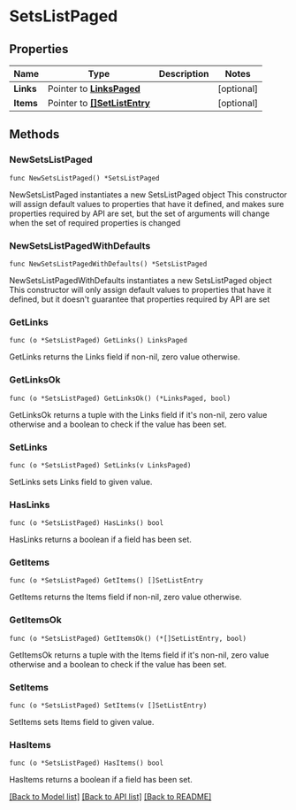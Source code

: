 # SetsListPaged

## Properties

Name | Type | Description | Notes
------------ | ------------- | ------------- | -------------
**Links** | Pointer to [**LinksPaged**](LinksPaged.md) |  | [optional] 
**Items** | Pointer to [**[]SetListEntry**](SetListEntry.md) |  | [optional] 

## Methods

### NewSetsListPaged

`func NewSetsListPaged() *SetsListPaged`

NewSetsListPaged instantiates a new SetsListPaged object
This constructor will assign default values to properties that have it defined,
and makes sure properties required by API are set, but the set of arguments
will change when the set of required properties is changed

### NewSetsListPagedWithDefaults

`func NewSetsListPagedWithDefaults() *SetsListPaged`

NewSetsListPagedWithDefaults instantiates a new SetsListPaged object
This constructor will only assign default values to properties that have it defined,
but it doesn't guarantee that properties required by API are set

### GetLinks

`func (o *SetsListPaged) GetLinks() LinksPaged`

GetLinks returns the Links field if non-nil, zero value otherwise.

### GetLinksOk

`func (o *SetsListPaged) GetLinksOk() (*LinksPaged, bool)`

GetLinksOk returns a tuple with the Links field if it's non-nil, zero value otherwise
and a boolean to check if the value has been set.

### SetLinks

`func (o *SetsListPaged) SetLinks(v LinksPaged)`

SetLinks sets Links field to given value.

### HasLinks

`func (o *SetsListPaged) HasLinks() bool`

HasLinks returns a boolean if a field has been set.

### GetItems

`func (o *SetsListPaged) GetItems() []SetListEntry`

GetItems returns the Items field if non-nil, zero value otherwise.

### GetItemsOk

`func (o *SetsListPaged) GetItemsOk() (*[]SetListEntry, bool)`

GetItemsOk returns a tuple with the Items field if it's non-nil, zero value otherwise
and a boolean to check if the value has been set.

### SetItems

`func (o *SetsListPaged) SetItems(v []SetListEntry)`

SetItems sets Items field to given value.

### HasItems

`func (o *SetsListPaged) HasItems() bool`

HasItems returns a boolean if a field has been set.


[[Back to Model list]](../README.md#documentation-for-models) [[Back to API list]](../README.md#documentation-for-api-endpoints) [[Back to README]](../README.md)


